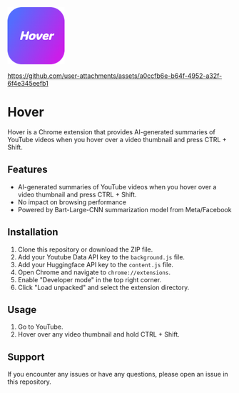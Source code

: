 ![Logo](/assets/icon128rounded.png)

https://github.com/user-attachments/assets/a0ccfb6e-b64f-4952-a32f-6f4e345eefb1

# Hover

Hover is a Chrome extension that provides AI-generated summaries of YouTube videos when you hover over a video thumbnail and press CTRL + Shift.

## Features

- AI-generated summaries of YouTube videos when you hover over a video thumbnail and press CTRL + Shift.
- No impact on browsing performance
- Powered by Bart-Large-CNN summarization model from Meta/Facebook

## Installation

1. Clone this repository or download the ZIP file.
2. Add your Youtube Data API key to the `background.js` file.
3. Add your Huggingface API key to the `content.js` file.
4. Open Chrome and navigate to `chrome://extensions`.
5. Enable "Developer mode" in the top right corner.
6. Click "Load unpacked" and select the extension directory.

## Usage

1. Go to YouTube.
2. Hover over any video thumbnail and hold CTRL + Shift.

## Support

If you encounter any issues or have any questions, please open an issue in this repository.
